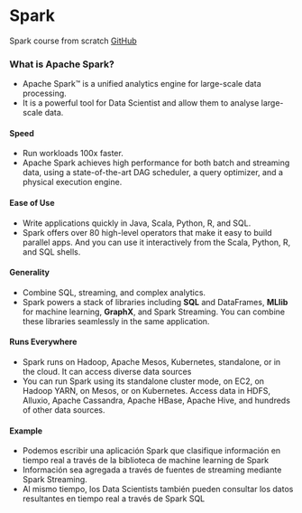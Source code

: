 # Spark

Spark course from scratch [GitHub](http://github.com/jleetutorial/python-spark-tutorial)

### What is Apache Spark?

- Apache Spark™ is a unified analytics engine for large-scale data processing. 
- It is a powerful tool for Data Scientist and allow them to analyse large-scale data.


#### Speed

- Run workloads 100x faster.
- Apache Spark achieves high performance for both batch and streaming data, using a state-of-the-art DAG scheduler, a query optimizer, and a physical execution engine.

#### Ease of Use

- Write applications quickly in Java, Scala, Python, R, and SQL.
- Spark offers over 80 high-level operators that make it easy to build parallel apps. And you can use it interactively from the Scala, Python, R, and SQL shells.


#### Generality

- Combine SQL, streaming, and complex analytics.
- Spark powers a stack of libraries including __SQL__ and DataFrames, __MLlib__ for machine learning, __GraphX__, and Spark Streaming. You can combine these libraries seamlessly in the same application.

#### Runs Everywhere

- Spark runs on Hadoop, Apache Mesos, Kubernetes, standalone, or in the cloud. It can access diverse data sources
- You can run Spark using its standalone cluster mode, on EC2, on Hadoop YARN, on Mesos, or on Kubernetes. Access data in HDFS, Alluxio, Apache Cassandra, Apache HBase, Apache Hive, and hundreds of other data sources.

#### Example

- Podemos escribir una aplicación Spark que clasifique información en tiempo real a través de la biblioteca de machine learning de Spark
- Información sea agregada a través de fuentes de streaming mediante Spark Streaming.
- Al mismo tiempo, los Data Scientists también pueden consultar los datos resultantes en tiempo real a través de Spark SQL
